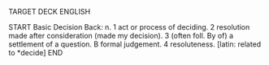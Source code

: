 TARGET DECK
ENGLISH

START
Basic
Decision
Back: n. 1 act or process of deciding. 2 resolution made after consideration (made my decision). 3 (often foll. By of) a settlement of a question. B formal judgement. 4 resoluteness. [latin: related to *decide]
END
